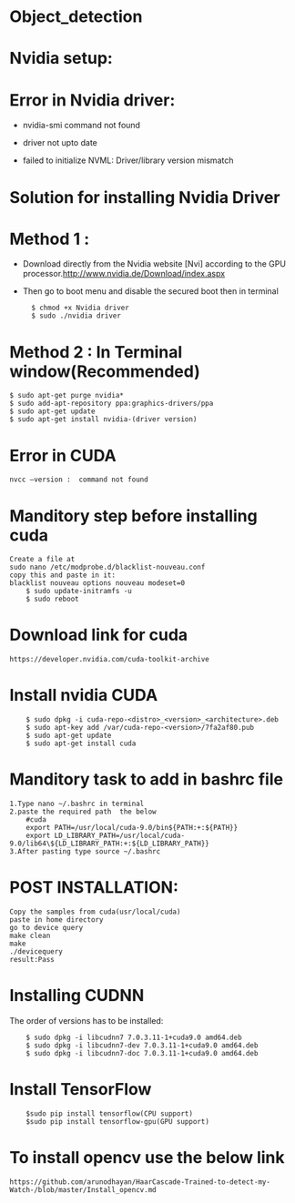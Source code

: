 # Object_detection
# Nvidia setup:
# Error in Nvidia driver:

- nvidia-smi command not found

- driver not upto date

- failed to initialize NVML: Driver/library version mismatch

# Solution for installing Nvidia Driver 
  # Method 1 :

-  Download  directly  from  the  Nvidia  website  [Nvi]  according  to  the  GPU
   processor.http://www.nvidia.de/Download/index.aspx

- Then go to boot menu and disable the secured boot then in terminal

		$ chmod +x Nvidia driver
		$ sudo ./nvidia driver

# Method 2 :  In Terminal window(Recommended)

	$ sudo apt-get purge nvidia*
	$ sudo add-apt-repository ppa:graphics-drivers/ppa
	$ sudo apt-get update
	$ sudo apt-get install nvidia-(driver version)

#  Error in CUDA

	nvcc –version :  command not found



#  Manditory step before installing cuda

	Create a file at
	sudo nano /etc/modprobe.d/blacklist-nouveau.conf   
	copy this and paste in it:
	blacklist nouveau options nouveau modeset=0
		$ sudo update-initramfs -u
		$ sudo reboot
# Download link for cuda
	https://developer.nvidia.com/cuda-toolkit-archive

#  Install nvidia CUDA
		$ sudo dpkg -i cuda-repo-<distro>_<version>_<architecture>.deb
		$ sudo apt-key add /var/cuda-repo-<version>/7fa2af80.pub
		$ sudo apt-get update
		$ sudo apt-get install cuda
# Manditory task to add in bashrc file
	1.Type nano ~/.bashrc in terminal
	2.paste the required path  the below
		#cuda
		export PATH=/usr/local/cuda-9.0/bin${PATH:+:${PATH}}
		export LD_LIBRARY_PATH=/usr/local/cuda-9.0/lib64\${LD_LIBRARY_PATH:+:${LD_LIBRARY_PATH}}
	3.After pasting type source ~/.bashrc
       	
# POST INSTALLATION:

	Copy the samples from cuda(usr/local/cuda)
	paste in home directory
	go to device query 
	make clean
	make
	./devicequery
	result:Pass

# Installing CUDNN

The order of versions has to be installed:

		$ sudo dpkg -i libcudnn7 7.0.3.11-1+cuda9.0 amd64.deb
		$ sudo dpkg -i libcudnn7-dev 7.0.3.11-1+cuda9.0 amd64.deb
		$ sudo dpkg -i libcudnn7-doc 7.0.3.11-1+cuda9.0 amd64.deb

# Install TensorFlow

		$sudo pip install tensorflow(CPU support)
		$sudo pip install tensorflow-gpu(GPU support)
# To install opencv use the below link
	https://github.com/arunodhayan/HaarCascade-Trained-to-detect-my-Watch-/blob/master/Install_opencv.md

